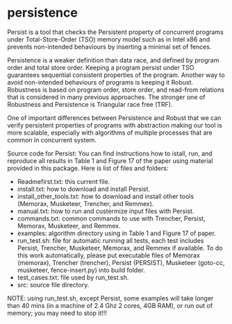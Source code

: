 persistence
===========

Persist is a tool that checks the Persistent property of concurrent programs under Total-Store-Order (TSO) memory model such as in Intel x86 and prevents non-intended behaviours by inserting a minimal set of fences.

Persistence is a weaker definition than data race, and defined by program order and total store order. Keeping a program persist under TSO guarantees sequential consistent properties of the program. Another way to avoid non-intended behaviours of programs is keeping it Robust. Robustness is based on program order, store order, and read-from relations that is considered in many previous approaches. The stronger one of Robustness and Persistence is Triangular race free (TRF).

One of important differences between Persistence and Robust that we can verify persistent properties of programs with abstraction making our tool is more scalable, especially with algorithms of multiple processes that are common in concurrent system.

Source code for Persist: You can find instructions how to istall, run, and reproduce all results in Table 1 and Figure 17 of the paper using material provided in this package. Here is list of files and folders:

+ Readmefirst.txt: this current file.
+ install.txt: how to download and install Persist.
+ install_other_tools.txt: how to download and install other tools (Memorax, Musketeer, Trencher, and Remmex).
+ manual.txt: how to run and custermize input files with Persist.
+ commands.txt: common commands to use with Trencher, Persist, Memorax, Musketeer, and Remmex.
+ examples:  algorithm directory using in Table 1 and Figure 17 of paper.
+ run_test.sh: file for automatic running all tests, each test includes Persist, Trencher, Musketeer, Memorax, and Remmex if available. To do this work automatically, please put executable files of Memorax (memorax), Trencher (trencher), Persist (PERSIST), Musketeer (goto-cc, musketeer, fence-insert.py) into build folder. 
+ test_cases.txt: file used by run_test.sh. 
+ src: source file directory.

NOTE: using run_test.sh, except Persist, some examples will take longer than 40 mins (in a machine of 2.4 Ghz 2 cores, 4GB RAM), or run out of memory; you may need to stop it!!!
